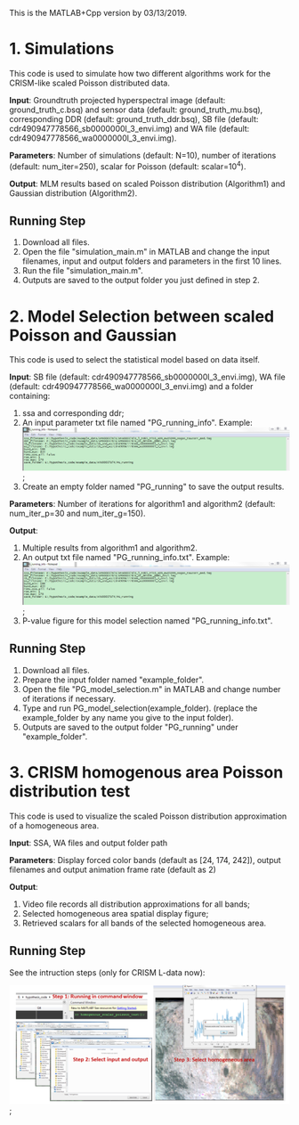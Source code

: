 This is the MATLAB+Cpp version by 03/13/2019.
# 1. Simulations
This code is used to simulate how two different algorithms work for the CRISM-like scaled Poisson distributed data.

**Input**: Groundtruth projected hyperspectral image (default: ground_truth_c.bsq) and sensor data (default: ground_truth_mu.bsq), corresponding DDR (default: ground_truth_ddr.bsq), SB file (default: cdr490947778566_sb0000000l_3_envi.img) and WA file (default: cdr490947778566_wa0000000l_3_envi.img).

**Parameters**: Number of simulations (default: N=10), number of iterations (default: num_iter=250), scalar for Poisson (default: scalar=$10^4$).

**Output**: MLM results based on scaled Poisson distribution (Algorithm1) and Gaussian distribution (Algorithm2).


## Running Step
1. Download all files.
2. Open the file "simulation_main.m" in MATLAB and change the input filenames, input and output folders and parameters in the first 10 lines.
3. Run the file "simulation_main.m".
4. Outputs are saved to the output folder you just defined in step 2.

# 2. Model Selection between scaled Poisson and Gaussian
This code is used to select the statistical model based on data itself.

**Input**: SB file (default: cdr490947778566_sb0000000l_3_envi.img), WA file (default: cdr490947778566_wa0000000l_3_envi.img) and a folder containing: 
1. ssa and corresponding ddr;
2. An input parameter txt file named "PG_running_info". Example: ![PG_input_info](PG_input_info.png);
3. Create an empty folder named "PG_running" to save the output results.

**Parameters**: Number of iterations for algorithm1 and algorithm2 (default: num_iter_p=30 and num_iter_g=150).

**Output**: 
1. Multiple results from algorithm1 and algorithm2. 
2. An output txt file named "PG_running_info.txt". Example: ![PG_input_info](PG_input_info.png);
3. P-value figure for this model selection named "PG_running_info.txt".


## Running Step
1. Download all files.
2. Prepare the input folder named "example_folder".
2. Open the file "PG_model_selection.m" in MATLAB and change number of iterations if necessary.
3. Type and run PG_model_selection(example_folder). (replace the example_folder by any name you give to the input folder).
4. Outputs are saved to the output folder "PG_running" under "example_folder".

# 3. CRISM homogenous area Poisson distribution test
This code is used to visualize the scaled Poisson distribution approximation of a homogeneous area.

**Input**: SSA, WA files and output folder path

**Parameters**: Display forced color bands (default as [24, 174, 242]), output filenames and output animation frame rate (default as 2)

**Output**: 
1. Video file records all distribution approximations for all bands; 
2. Selected homogeneous area spatial display figure;
3. Retrieved scalars for all bands of the selected homogeneous area.


## Running Step
See the intruction steps (only for CRISM L-data now):

![HM_input_info](input_example_homo.png);